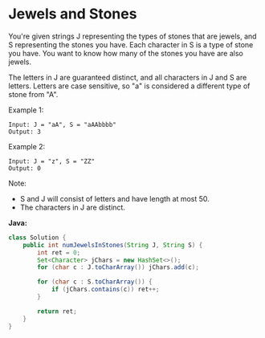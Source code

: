 # Jewels and Stones

You're given strings J representing the types of stones that are jewels, and S representing the stones you have.  Each character in S is a type of stone you have.  You want to know how many of the stones you have are also jewels.

The letters in J are guaranteed distinct, and all characters in J and S are letters. Letters are case sensitive, so "a" is considered a different type of stone from "A".

Example 1:

    Input: J = "aA", S = "aAAbbbb"
    Output: 3

Example 2:

    Input: J = "z", S = "ZZ"
    Output: 0

Note:

- S and J will consist of letters and have length at most 50.
- The characters in J are distinct.

**Java:**
```java
class Solution {
    public int numJewelsInStones(String J, String S) {
        int ret = 0;
        Set<Character> jChars = new HashSet<>();
        for (char c : J.toCharArray()) jChars.add(c);

        for (char c : S.toCharArray()) {
            if (jChars.contains(c)) ret++;
        }

        return ret;
    }
}
```
